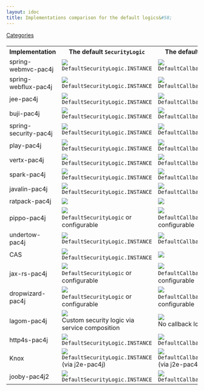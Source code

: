 ```yaml
---
layout: idoc
title: Implementations comparison for the default logics&#58;
---
```


[<i class="fa fa-long-arrow-left fa-2x" aria-hidden="true"></i> Categories](./comparison.html)

<style>
    table {
        margin-top: 20px
    }
    table img {
        border: 0
    }
</style>

<table class="centered">
    <tr>
        <th>Implementation</th>
        <th>The default <code class="highlighter-rouge">SecurityLogic</code></th>
        <th>The default <code class="highlighter-rouge">CallbackLogic</code></th>
        <th>The default <code class="highlighter-rouge">LogoutLogic</code></th>
    </tr>
    <tr>
        <td>spring-webmvc-pac4j</td>
        <td><img src="/img/green_check.png" /><br /><code class="highlighter-rouge">DefaultSecurityLogic.INSTANCE</code></td>
        <td><img src="/img/green_check.png" /><br /><code class="highlighter-rouge">DefaultCallbackLogic.INSTANCE</code></td>
        <td><img src="/img/green_check.png" /><br /><code class="highlighter-rouge">DefaultLogoutLogic.INSTANCE</code></td>
    </tr>
    <tr>
        <td>spring-webflux-pac4j</td>
        <td><img src="/img/green_check.png" /><br /><code class="highlighter-rouge">DefaultSecurityLogic.INSTANCE</code></td>
        <td><img src="/img/green_check.png" /><br /><code class="highlighter-rouge">DefaultCallbackLogic.INSTANCE</code></td>
        <td><img src="/img/green_check.png" /><br /><code class="highlighter-rouge">DefaultLogoutLogic.INSTANCE</code></td>
    </tr>
    <tr>
        <td>jee-pac4j</td>
        <td><img src="/img/green_check.png" /><br /><code class="highlighter-rouge">DefaultSecurityLogic.INSTANCE</code></td>
        <td><img src="/img/green_check.png" /><br /><code class="highlighter-rouge">DefaultCallbackLogic.INSTANCE</code></td>
        <td><img src="/img/green_check.png" /><br /><code class="highlighter-rouge">DefaultLogoutLogic.INSTANCE</code></td>
    </tr>
    <tr>
        <td>buji-pac4j</td>
        <td><img src="/img/green_check.png" /><br /><code class="highlighter-rouge">DefaultSecurityLogic.INSTANCE</code></td>
        <td><img src="/img/green_check.png" /><br /><code class="highlighter-rouge">DefaultCallbackLogic.INSTANCE</code></td>
        <td><img src="/img/green_check.png" /><br /><code class="highlighter-rouge">DefaultLogoutLogic.INSTANCE</code></td>
    </tr>
    <tr>
        <td>spring-security-pac4j</td>
        <td><img src="/img/green_check.png" /><br /><code class="highlighter-rouge">DefaultSecurityLogic.INSTANCE</code></td>
        <td><img src="/img/green_check.png" /><br /><code class="highlighter-rouge">DefaultCallbackLogic.INSTANCE</code></td>
        <td><img src="/img/green_check.png" /><br /><code class="highlighter-rouge">DefaultLogoutLogic.INSTANCE</code></td>
    </tr>
    <tr>
        <td>play-pac4j</td>
        <td><img src="/img/green_check.png" /><br /><code class="highlighter-rouge">DefaultSecurityLogic.INSTANCE</code></td>
        <td><img src="/img/green_check.png" /><br /><code class="highlighter-rouge">DefaultCallbackLogic.INSTANCE</code></td>
        <td><img src="/img/green_check.png" /><br /><code class="highlighter-rouge">DefaultLogoutLogic.INSTANCE</code></td>
    </tr>
    <tr>
        <td>vertx-pac4j</td>
        <td><img src="/img/green_check.png" /><br /><code class="highlighter-rouge">DefaultSecurityLogic.INSTANCE</code></td>
        <td><img src="/img/green_check.png" /><br /><code class="highlighter-rouge">DefaultCallbackLogic.INSTANCE</code></td>
        <td><img src="/img/green_check.png" /><br /><code class="highlighter-rouge">DefaultLogoutLogic.INSTANCE</code></td>
    </tr>
    <tr>
        <td>spark-pac4j</td>
        <td><img src="/img/green_check.png" /><br /><code class="highlighter-rouge">DefaultSecurityLogic.INSTANCE</code></td>
        <td><img src="/img/green_check.png" /><br /><code class="highlighter-rouge">DefaultCallbackLogic.INSTANCE</code></td>
        <td><img src="/img/green_check.png" /><br /><code class="highlighter-rouge">DefaultLogoutLogic.INSTANCE</code></td>
    </tr>
    <tr>
        <td>javalin-pac4j</td>
        <td><img src="/img/green_check.png" /><br /><code class="highlighter-rouge">DefaultSecurityLogic.INSTANCE</code></td>
        <td><img src="/img/green_check.png" /><br /><code class="highlighter-rouge">DefaultCallbackLogic.INSTANCE</code></td>
        <td><img src="/img/green_check.png" /><br /><code class="highlighter-rouge">DefaultLogoutLogic.INSTANCE</code></td>
    </tr>
    <tr>
        <td>ratpack-pac4j</td>
        <td><img src="/img/red_cross.png" /></td>
        <td><img src="/img/red_cross.png" /></td>
        <td><img src="/img/red_cross.png" /></td>
    </tr>
    <tr>
        <td>pippo-pac4j</td>
        <td><img src="/img/green_check.png" /><br /><code class="highlighter-rouge">DefaultSecurityLogic</code> or configurable</td>
        <td><img src="/img/green_check.png" /><br /><code class="highlighter-rouge">DefaultCallbackLogic</code> or configurable</td>
        <td><img src="/img/green_check.png" /><br /><code class="highlighter-rouge">DefaultLogoutLogic</code> or configurable</td>
    </tr>
    <tr>
        <td>undertow-pac4j</td>
        <td><img src="/img/green_check.png" /><br /><code class="highlighter-rouge">DefaultSecurityLogic.INSTANCE</code></td>
        <td><img src="/img/green_check.png" /><br /><code class="highlighter-rouge">DefaultCallbackLogic.INSTANCE</code></td>
        <td><img src="/img/green_check.png" /><br /><code class="highlighter-rouge">DefaultLogoutLogic.INSTANCE</code></td>
    </tr>
    <tr>
        <td>CAS</td>
        <td><img src="/img/green_check.png" /><br /><code class="highlighter-rouge">DefaultSecurityLogic.INSTANCE</code></td>
        <td><img src="/img/red_cross.png" /></td>
        <td><img src="/img/red_cross.png" /></td>
    </tr>
    <tr>
        <td>jax-rs-pac4j</td>
        <td><img src="/img/green_check.png" /><br /><code class="highlighter-rouge">DefaultSecurityLogic</code> or configurable</td>
        <td><img src="/img/green_check.png" /><br /><code class="highlighter-rouge">DefaultCallbackLogic</code> or configurable</td>
        <td><img src="/img/green_check.png" /><br /><code class="highlighter-rouge">DefaultLogoutLogic</code> or configurable</td>
    </tr>
    <tr>
        <td>dropwizard-pac4j</td>
        <td><img src="/img/green_check.png" /><br /><code class="highlighter-rouge">DefaultSecurityLogic</code> or configurable</td>
        <td><img src="/img/green_check.png" /><br /><code class="highlighter-rouge">DefaultCallbackLogic</code> or configurable</td>
        <td><img src="/img/green_check.png" /><br /><code class="highlighter-rouge">DefaultLogoutLogic</code> or configurable</td>
    </tr>
    <tr>
        <td>lagom-pac4j</td>
        <td><img src="/img/red_cross.png" /><br />Custom security logic via service composition</td>
        <td><img src="/img/red_cross.png" /><br />No callback logic</td>
        <td><img src="/img/red_cross.png" /><br />No logout logic</td>
    </tr>
    <tr>
        <td>http4s-pac4j</td>
        <td><img src="/img/green_check.png" /><br /><code class="highlighter-rouge">DefaultSecurityLogic.INSTANCE</code></td>
        <td><img src="/img/green_check.png" /><br /><code class="highlighter-rouge">DefaultCallbackLogic.INSTANCE</code></td>
        <td><img src="/img/green_check.png" /><br /><code class="highlighter-rouge">DefaultLogoutLogic.INSTANCE</code></td>
    </tr>
    <tr>
        <td>Knox</td>
        <td><img src="/img/green_check.png" /><br /><code class="highlighter-rouge">DefaultSecurityLogic.INSTANCE</code> (via j2e-pac4j)</td>
        <td><img src="/img/green_check.png" /><br /><code class="highlighter-rouge">DefaultCallbackLogic.INSTANCE</code> (via j2e-pac4j)</td>
        <td><img src="/img/green_check.png" /><br /><code class="highlighter-rouge">DefaultLogoutLogic.INSTANCE</code> (via j2e-pac4j)</td>
    </tr>
    <tr>
        <td>jooby-pac4j2</td>
        <td><img src="/img/green_check.png" /><br /><code class="highlighter-rouge">DefaultSecurityLogic.INSTANCE</code></td>
        <td><img src="/img/green_check.png" /><br /><code class="highlighter-rouge">DefaultCallbackLogic.INSTANCE</code></td>
        <td><img src="/img/green_check.png" /><br /><code class="highlighter-rouge">DefaultLogoutLogic.INSTANCE</code></td>
    </tr>
</table>
